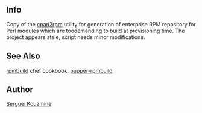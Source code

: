 Info
----
Copy of the [cpan2rpm](http://search.cpan.org/dist/cpan2rpm/cpan2rpm) utility for generation of enterprise RPM repository for Perl modules which are toodemanding to build at provisioning time. The project appears stale, script needs minor modifications.

See Also
--------
[rpmbuild](https://github.com/jeekl/rpmbuild) chef cookbook.
[pupper-rpmbuild](https://github.com/dgutierrez1287/puppet-rpmbuild)

Author
------
[Serguei Kouzmine](kouzmine_serguei@yahoo.com)
